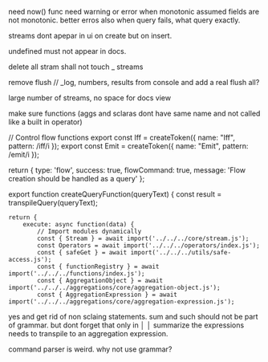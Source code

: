 need now() func
need warning or error when monotonic assumed fields are not monotonic. 
better erros also when query fails, what query exactly. 

streams dont apepar in ui on create but on insert.

undefined must not appear in docs.

delete all stram shall not touch _ streams

remove flush // _log, numbers, results from console and add a real flush all?

large number of streams, no space for docs view

make sure functions (aggs and sclaras dont have same name and not called like a built in operator)

// Control flow functions
export const Iff = createToken({ name: "Iff", pattern: /iff/i });
export const Emit = createToken({ name: "Emit", pattern: /emit/i });


return {
                type: 'flow',
                success: true,
                flowCommand: true,
                message: 'Flow creation should be handled as a query'
            };


export function createQueryFunction(queryText) {
    const result = transpileQuery(queryText);
    
    return {
        execute: async function(data) {
            // Import modules dynamically
            const { Stream } = await import('../../../core/stream.js');
            const Operators = await import('../../../operators/index.js');
            const { safeGet } = await import('../../../utils/safe-access.js');
            const { functionRegistry } = await import('../../../functions/index.js');
            const { AggregationObject } = await import('../../../aggregations/core/aggregation-object.js');
            const { AggregationExpression } = await import('../../../aggregations/core/aggregation-expression.js');


yes and get rid of non sclaing statements. sum and such should not be part of grammar. but dont forget that only in      │
│   summarize the expressions needs to transpile to an aggregation expression.


command parser is weird. why not use grammar?